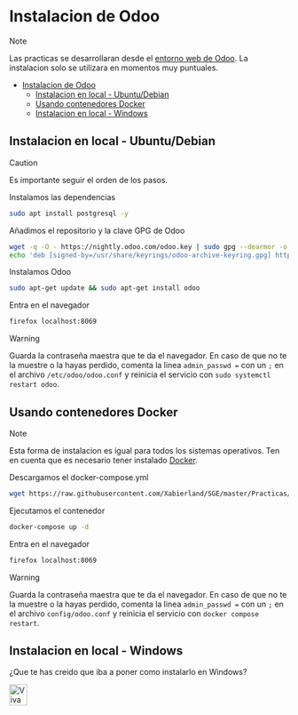 # Instalacion de Odoo

> [!NOTE]
> Las practicas se desarrollaran desde el [entorno web de Odoo](https://www.odoo.com/es_ES/web/login). La instalacion solo se utilizara en momentos muy puntuales.

- [Instalacion de Odoo](#instalacion-de-odoo)
  - [Instalacion en local - Ubuntu/Debian](#instalacion-en-local---ubuntudebian)
  - [Usando contenedores Docker](#usando-contenedores-docker)
  - [Instalacion en local - Windows](#instalacion-en-local---windows)

## Instalacion en local - Ubuntu/Debian

> [!CAUTION]
> Es importante seguir el orden de los pasos.

Instalamos las dependencias

```bash
sudo apt install postgresql -y
```

Añadimos el repositorio y la clave GPG de Odoo

```bash
wget -q -O - https://nightly.odoo.com/odoo.key | sudo gpg --dearmor -o /usr/share/keyrings/odoo-archive-keyring.gpg
echo 'deb [signed-by=/usr/share/keyrings/odoo-archive-keyring.gpg] https://nightly.odoo.com/17.0/nightly/deb/ ./' | sudo tee /etc/apt/sources.list.d/odoo.list
```

Instalamos Odoo

```bash
sudo apt-get update && sudo apt-get install odoo
```

Entra en el navegador

```bash
firefox localhost:8069
```

> [!WARNING]
> Guarda la contraseña maestra que te da el navegador.
> En caso de que no te la muestre o la hayas perdido, comenta la linea `admin_passwd =` con un `;` en el archivo `/etc/odoo/odoo.conf` y reinicia el servicio con `sudo systemctl restart odoo`.

## Usando contenedores Docker

> [!NOTE]
> Esta forma de instalacion es igual para todos los sistemas operativos.
> Ten en cuenta que es necesario tener instalado [Docker](https://github.com/Xabierland/AS/blob/main/Ejercicios/Tema3/Tema3.1/Ejercicio1.md).

Descargamos el docker-compose.yml

```bash
wget https://raw.githubusercontent.com/Xabierland/SGE/master/Practicas/Practica01/docker/docker-compose.yaml
```

Ejecutamos el contenedor

```bash
docker-compose up -d
```

Entra en el navegador

```bash
firefox localhost:8069
```

> [!WARNING]
> Guarda la contraseña maestra que te da el navegador.
> En caso de que no te la muestre o la hayas perdido, comenta la linea `admin_passwd =` con un `;` en el archivo `config/odoo.conf` y reinicia el servicio con `docker compose restart`.

## Instalacion en local - Windows

¿Que te has creido que iba a poner como instalarlo en Windows?

<img src="https://gist.githubusercontent.com/LoLei/7a90b6f4f6e4571dea4ae578dbe78b86/raw/e760dd809f213dcabff38c9d62989bab4825b07f/tux.png" alt="Viva GNU/Linux" width="32" height="38">
